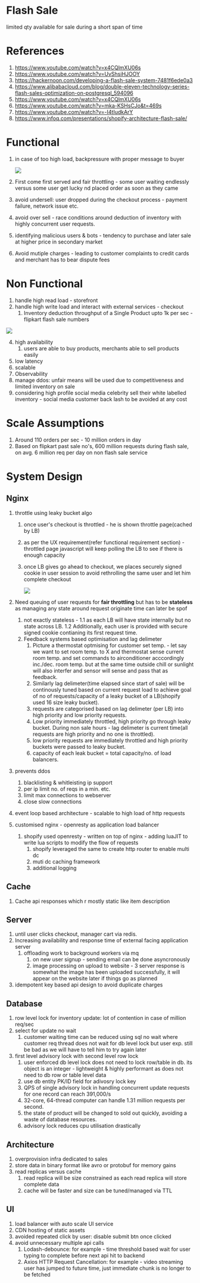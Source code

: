 # Flash Sale
limited qty available for sale during a short span of time

# References
1. https://www.youtube.com/watch?v=x4CQlmXU06s
2. https://www.youtube.com/watch?v=UvShsiHJOOY
3. https://hackernoon.com/developing-a-flash-sale-system-7481f6ede0a3
4. https://www.alibabacloud.com/blog/double-eleven-technology-series-flash-sales-optimization-on-postgresql_594096
5. https://www.youtube.com/watch?v=x4CQlmXU06s
7. https://www.youtube.com/watch?v=mka-KSHsCJo&t=469s
8. https://www.youtube.com/watch?v=-I4tIudkArY
9. https://www.infoq.com/presentations/shopify-architecture-flash-sale/

# Functional 
1. in case of too high load, backpressure with proper message to buyer

    ![](https://github.com/khatwaniNikhil/SystemDesign/blob/main/images/ux_backpressure.png)
    
2. First come first served and fair throttling - some user waiting endlessly versus some user get lucky nd placed order as soon as they came
3. avoid undersell: user dropped during the checkout process - payment failure, network issue etc.
4. avoid over sell - race conditions around deduction of inventory with highly concurrent user requests.
5. identifying malicious users & bots - tendency to purchase and later sale at higher price in secondary market
6. Avoid mutiple charges - leading to customer complaints to credit cards and merchant has to bear dispute fees

# Non Functional
1. handle high read load - storefront
2. handle high write load and interact with external services - checkout 
    1. Inventory deduction throughput of a Single Product upto 1k per sec - flipkart flash sale numbers

![](https://github.com/khatwaniNikhil/SystemDesign/blob/main/images/flash_sale_read_write_basis_business_modules.png)

4. high availability
    1. users are able to buy products, merchants able to sell products easily
5. low latency
6. scalable
7. Observability
8. manage ddos: unfair means will be used due to competitiveness and limited inventory on sale
9. considering high profile social media celebrity sell their white labelled inventory - social media customer back lash to be avoided at any cost

# Scale Assumptions
1. Around 110 orders per sec - 10 million orders in day
2. Based on flipkart past sale no's, 600 million requests during flash sale, on avg. 6 million req per day on non flash sale service

# System Design
## Nginx 
1. throttle using leaky bucket algo
    1. once user's checkout is throttled - he is shown throttle page(cached by LB)
    2. as per the UX requirement(refer functional requirement section) - throttled page javascript will keep polling the LB to see if there is enough capacity 
    3. once LB gives go ahead to checkout, we places securely signed cookie in user session to avoid rethrolling the same user and let him complete checkout

        ![](https://github.com/khatwaniNikhil/SystemDesign/blob/main/images/checkout_throttle_handling.png)

4. Need queuing of user requests for **fair throttling** but has to be **stateless**  as managing any state around request originate time can later be spof
   1. not exactly stateless -
       1.1 as each LB will have state internally but no state across LB.
       1.2 Additionally, each user is provided with secure signed cookie contianing its first request time.
   2. Feedback systems based optimisation and lag delimeter
       1. Picture a thermostat optmising for customer set temp. - let say we want to set room temp. to X and thermostat sense current room temp. and set commands to airconditioner acccordingly inc./dec. room temp. but at the same time outside chill or sunlight will also interfer and sensor will sense and pass that as feedback.
       2. Similarly lag delimeter(time elapsed since start of sale) will be continously tuned based on current request load to achieve goal of no of requests/capacity of a leaky bucket of a LB(shopify used 16 size leaky bucket).
        1. requests are categorised based on lag delimeter (per LB) into high priority and low priority requests.
        2. Low priority immediately throttled, high priority go through leaky bucket. During non sale hours - lag delimeter is current time(all requests are high priority and no one is throttled).
        3. low priority requests are immediately throttled and high priority buckets were passed to leaky bucket.
        4. capacity of each leak bucket = total capacity/no. of load balancers.
   
6. prevents ddos
   1. blacklisting & whitleisting ip support
   2. per ip limit no. of reqs in a min. etc.
   3. limit max connections to webserver
   4. close slow connections
7. event loop based architecture - scalable to high load of http requests
8. customised nginx - openresty as application load balancer
    1. shopify used openresty - written on top of nginx - adding luaJIT to write lua scripts to modify the flow of requests 
        1. shopify leveraged the same to create http router to enable multi dc
        2. muti dc caching framework
        3. additional logging


## Cache 
1. Cache api responses which r mostly static like item description

## Server
1. until user clicks checkout, manager cart via redis.
2. Increasing availability and response time of external facing application server
    1. offloading work to background workers via mq
        1. on new user signup - sending email can be done asyncronously
        2. image processing on upload to website - 
        3 server response is somewhat the image has been uploaded successfully, it will appear on the website later if things go as planned
4. idempotent key based api design to avoid duplicate charges
 
## Database
1. row level lock for inventory update: lot of contention in case of million req/sec
2. select for update no wait
    1. customer waiting time can be reduced using sql no wait where customer req thread does not wait for db level lock but user exp. still be bad as we will have to tell him to try again later
2. first level advisory lock with second level row lock 
    1. user enforced db level lock does not need to lock row/table in db. its object is an integer - lightweight & highly performant as does not need to db row or table level data
    2. use db entity PK/ID field for adivosry lock key
    3. QPS of single advisory lock in handling concurrent update requests for one record can reach 391,000/s
    4. 32-core, 64-thread computer can handle 1.31 million requests per second.
    5. the state of product will be changed to sold out quickly, avoiding a waste of database resources.
    6. advisory lock reduces cpu utilisation drastically

## Architecture
1. overprovision infra dedicated to sales
2. store data in binary format like avro or protobuf for memory gains
3. read replicas versus cache
     1. read replica will be size constrained as each read replica will store complete data
     2. cache will be faster and size can be tuned/managed via TTL 

## UI
1. load balancer with auto scale UI service
2. CDN hosting of static assets
3. avoided repeated click by user: disable submit btn once clicked
4. avoid unnecessary multiple api calls
    1. Lodash-debounce: for example - time threshold based wait for user typing to complete before next api hit to backend
    2. Axios HTTP Request Cancellation: for example - video streaming user has jumped to future time, just immediate chunk is no longer to be fetched

